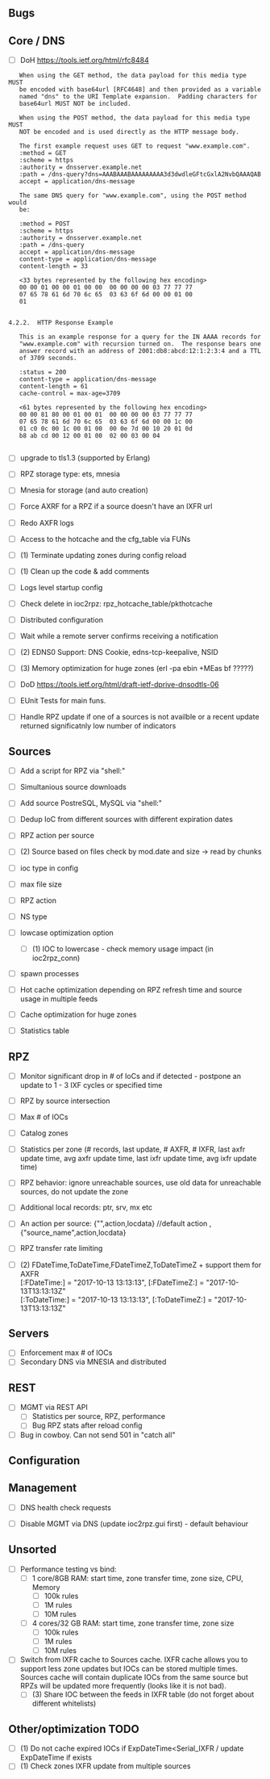## Bugs

## Core / DNS
- [ ] DoH https://tools.ietf.org/html/rfc8484
```
   When using the GET method, the data payload for this media type MUST
   be encoded with base64url [RFC4648] and then provided as a variable
   named "dns" to the URI Template expansion.  Padding characters for
   base64url MUST NOT be included.

   When using the POST method, the data payload for this media type MUST
   NOT be encoded and is used directly as the HTTP message body.
	 
   The first example request uses GET to request "www.example.com".
   :method = GET
   :scheme = https
   :authority = dnsserver.example.net
   :path = /dns-query?dns=AAABAAABAAAAAAAAA3d3dwdleGFtcGxlA2NvbQAAAQAB
   accept = application/dns-message	 
	 
   The same DNS query for "www.example.com", using the POST method would
   be:

   :method = POST
   :scheme = https
   :authority = dnsserver.example.net
   :path = /dns-query
   accept = application/dns-message
   content-type = application/dns-message
   content-length = 33

   <33 bytes represented by the following hex encoding>
   00 00 01 00 00 01 00 00  00 00 00 00 03 77 77 77
   07 65 78 61 6d 70 6c 65  03 63 6f 6d 00 00 01 00
   01


4.2.2.  HTTP Response Example

   This is an example response for a query for the IN AAAA records for
   "www.example.com" with recursion turned on.  The response bears one
   answer record with an address of 2001:db8:abcd:12:1:2:3:4 and a TTL
   of 3709 seconds.

   :status = 200
   content-type = application/dns-message
   content-length = 61
   cache-control = max-age=3709

   <61 bytes represented by the following hex encoding>
   00 00 81 80 00 01 00 01  00 00 00 00 03 77 77 77
   07 65 78 61 6d 70 6c 65  03 63 6f 6d 00 00 1c 00
   01 c0 0c 00 1c 00 01 00  00 0e 7d 00 10 20 01 0d
   b8 ab cd 00 12 00 01 00  02 00 03 00 04
	 
```
- [ ] upgrade to tls1.3 (supported by Erlang)
- [ ] RPZ storage type: ets, mnesia
- [ ] Mnesia for storage (and auto creation)

- [ ] Force AXRF for a RPZ if a source doesn't have an IXFR url
- [ ] Redo AXFR logs
- [ ] Access to the hotcache and the cfg_table via FUNs
- [ ] (1) Terminate updating zones during config reload
- [ ] (1) Clean up the code & add comments
- [ ] Logs level startup config
- [ ] Check delete in ioc2rpz: rpz_hotcache_table/pkthotcache

- [ ] Distributed configuration
- [ ] Wait while a remote server confirms receiving a notification
- [ ] (2) EDNS0 Support: DNS Cookie, edns-tcp-keepalive, NSID
- [ ] (3) Memory optimization for huge zones (erl -pa ebin +MEas bf ?????)
- [ ] DoD https://tools.ietf.org/html/draft-ietf-dprive-dnsodtls-06

- [ ] EUnit Tests for main funs.
- [ ] Handle RPZ update if one of a sources is not availble or a recent update returned significatnly low number of indicators

## Sources
- [ ] Add a script for RPZ via "shell:"
- [ ] Simultanious source downloads
- [ ] Add source PostreSQL, MySQL via "shell:"
- [ ] Dedup IoC from different sources with different expiration dates
- [ ] RPZ action per source
- [ ] (2) Source based on files check by mod.date and size -> read by chunks

- [ ] ioc type in config
- [ ] max file size
- [ ] RPZ action
- [ ] NS type
- [ ] lowcase optimization option
  - [ ] (1) IOC to lowercase - check memory usage impact (in ioc2rpz_conn)
- [ ] spawn processes
- [ ] Hot cache optimization depending on RPZ refresh time and source usage in multiple feeds
- [ ] Cache optimization for huge zones
- [ ] Statistics table


## RPZ
- [ ] Monitor significant drop in # of IoCs and if detected - postpone an update to 1 - 3 IXF cycles or specified time 
- [ ] RPZ by source intersection
- [ ] Max # of IOCs
- [ ] Catalog zones
- [ ] Statistics per zone (# records, last update, # AXFR, # IXFR, last axfr update time, avg axfr update time, last ixfr update time, avg ixfr update time)
- [ ] RPZ behavior: ignore unreachable sources, use old data for unreachable sources, do not update the zone
- [ ] Additional local records: ptr, srv, mx etc
- [ ] An action per source: {"",action,locdata} //default action ,{"source_name",action,locdata}
- [ ] RPZ transfer rate limiting

- [ ] (2) FDateTime,ToDateTime,FDateTimeZ,ToDateTimeZ + support them for AXFR  
[:FDateTime:] = "2017-10-13 13:13:13", [:FDateTimeZ:] = "2017-10-13T13:13:13Z"  
[:ToDateTime:] = "2017-10-13 13:13:13", [:ToDateTimeZ:] = "2017-10-13T13:13:13Z"


## Servers
- [ ] Enforcement max # of IOCs
- [ ] Secondary DNS via MNESIA and distributed

## REST
- [ ] MGMT via REST API
  - [ ] Statistics per source, RPZ, performance
  - [ ] Bug RPZ stats after reload config
- [ ] Bug in cowboy. Can not send 501 in "catch all"

## Configuration

## Management
- [ ] DNS health check requests
- [ ] Disable MGMT via DNS (update ioc2rpz.gui first) - default behaviour


## Unsorted
- [ ] Performance testing vs bind:
  - [ ] 1 core/8GB RAM: start time, zone transfer time, zone size, CPU, Memory
    - [ ] 100k rules
    - [ ] 1M rules
    - [ ] 10M rules
  - [ ] 4 cores/32 GB RAM: start time, zone transfer time, zone size
    - [ ] 100k rules
    - [ ] 1M rules
    - [ ] 10M rules
- [ ] Switch from IXFR cache to Sources cache. IXFR cache allows you to support less zone updates but IOCs can be stored multiple times. Sources cache will contain duplicate IOCs from the same source but RPZs will be updated more frequently (looks like it is not bad).
  - [ ] (3) Share IOC between the feeds in IXFR table (do not forget about different whitelists)

## Other/optimization TODO
- [ ] (1) Do not cache expired IOCs if ExpDateTime<Serial_IXFR / update ExpDateTime if exists
- [ ] (1) Check zones IXFR update from multiple sources
